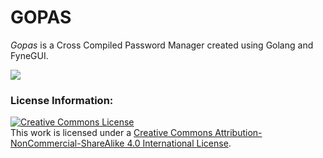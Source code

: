 # GOPAS

*Gopas* is a Cross Compiled Password Manager created using Golang and FyneGUI.

![][1]

[1]: ./img/0.png

### License Information:

<a rel="license" href="http://creativecommons.org/licenses/by-nc-sa/4.0/"><img
alt="Creative Commons License" style="border-width:0"
src="https://i.creativecommons.org/l/by-nc-sa/4.0/88x31.png" /></a><br />This
work is licensed under a <a rel="license"
href="http://creativecommons.org/licenses/by-nc-sa/4.0/">Creative Commons
Attribution-NonCommercial-ShareAlike 4.0 International License</a>.
